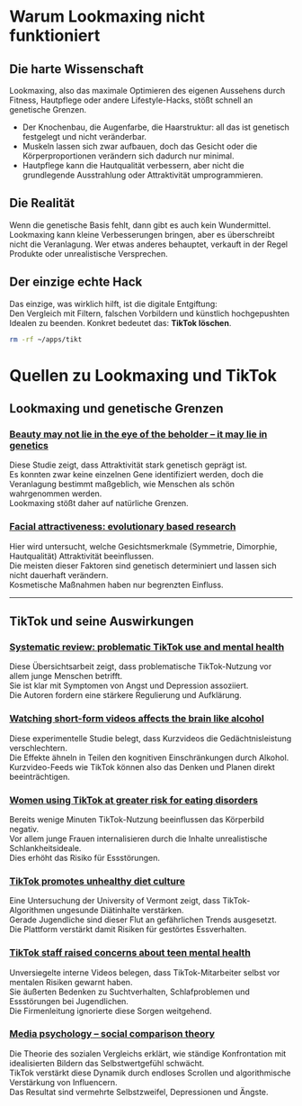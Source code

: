 # Warum Lookmaxing nicht funktioniert

## Die harte Wissenschaft
Lookmaxing, also das maximale Optimieren des eigenen Aussehens durch Fitness, Hautpflege oder andere Lifestyle-Hacks, stößt schnell an genetische Grenzen.  

- Der Knochenbau, die Augenfarbe, die Haarstruktur: all das ist genetisch festgelegt und nicht veränderbar.  
- Muskeln lassen sich zwar aufbauen, doch das Gesicht oder die Körperproportionen verändern sich dadurch nur minimal.  
- Hautpflege kann die Hautqualität verbessern, aber nicht die grundlegende Ausstrahlung oder Attraktivität umprogrammieren.  

## Die Realität
Wenn die genetische Basis fehlt, dann gibt es auch kein Wundermittel. Lookmaxing kann kleine Verbesserungen bringen, aber es überschreibt nicht die Veranlagung. Wer etwas anderes behauptet, verkauft in der Regel Produkte oder unrealistische Versprechen.  

## Der einzige echte Hack
Das einzige, was wirklich hilft, ist die digitale Entgiftung:  
Den Vergleich mit Filtern, falschen Vorbildern und künstlich hochgepushten Idealen zu beenden. Konkret bedeutet das: **TikTok löschen**.  

```bash
rm -rf ~/apps/tikt 
```
# Quellen zu Lookmaxing und TikTok

## Lookmaxing und genetische Grenzen

### [Beauty may not lie in the eye of the beholder – it may lie in genetics](https://www.technologynetworks.com/genomics/news/beauty-may-not-lie-in-the-eye-of-the-beholder-it-may-lie-in-genetics-317717?utm_source=chatgpt.com)  
Diese Studie zeigt, dass Attraktivität stark genetisch geprägt ist.  
Es konnten zwar keine einzelnen Gene identifiziert werden, doch die Veranlagung bestimmt maßgeblich, wie Menschen als schön wahrgenommen werden.  
Lookmaxing stößt daher auf natürliche Grenzen.  

### [Facial attractiveness: evolutionary based research](https://pmc.ncbi.nlm.nih.gov/articles/PMC3130383/?utm_source=chatgpt.com)  
Hier wird untersucht, welche Gesichtsmerkmale (Symmetrie, Dimorphie, Hautqualität) Attraktivität beeinflussen.  
Die meisten dieser Faktoren sind genetisch determiniert und lassen sich nicht dauerhaft verändern.  
Kosmetische Maßnahmen haben nur begrenzten Einfluss.  

---

## TikTok und seine Auswirkungen

### [Systematic review: problematic TikTok use and mental health](https://arxiv.org/abs/2404.15457?utm_source=chatgpt.com)  
Diese Übersichtsarbeit zeigt, dass problematische TikTok-Nutzung vor allem junge Menschen betrifft.  
Sie ist klar mit Symptomen von Angst und Depression assoziiert.  
Die Autoren fordern eine stärkere Regulierung und Aufklärung.  

### [Watching short-form videos affects the brain like alcohol](https://www.news.com.au/lifestyle/health/watching-shortform-videos-affects-brain-like-alcohol-study-finds/news-story/76955958bd51b20ace6be9c31fa27823?utm_source=chatgpt.com)  
Diese experimentelle Studie belegt, dass Kurzvideos die Gedächtnisleistung verschlechtern.  
Die Effekte ähneln in Teilen den kognitiven Einschränkungen durch Alkohol.  
Kurzvideo-Feeds wie TikTok können also das Denken und Planen direkt beeinträchtigen.  

### [Women using TikTok at greater risk for eating disorders](https://people.com/women-using-tiktok-at-greater-risk-for-developing-eating-disorder-study-8692704?utm_source=chatgpt.com)  
Bereits wenige Minuten TikTok-Nutzung beeinflussen das Körperbild negativ.  
Vor allem junge Frauen internalisieren durch die Inhalte unrealistische Schlankheitsideale.  
Dies erhöht das Risiko für Essstörungen.  

### [TikTok promotes unhealthy diet culture](https://www.verywellfamily.com/study-says-tiktok-promotes-unhealthy-diet-culture-6826023?utm_source=chatgpt.com)  
Eine Untersuchung der University of Vermont zeigt, dass TikTok-Algorithmen ungesunde Diätinhalte verstärken.  
Gerade Jugendliche sind dieser Flut an gefährlichen Trends ausgesetzt.  
Die Plattform verstärkt damit Risiken für gestörtes Essverhalten.  

### [TikTok staff raised concerns about teen mental health](https://nypost.com/2025/08/21/business/unsealed-video-shows-tiktok-staffers-raised-concerns-about-impact-on-teens-mental-health-keeps-me-up-at-night/?utm_source=chatgpt.com)  
Unversiegelte interne Videos belegen, dass TikTok-Mitarbeiter selbst vor mentalen Risiken gewarnt haben.  
Sie äußerten Bedenken zu Suchtverhalten, Schlafproblemen und Essstörungen bei Jugendlichen.  
Die Firmenleitung ignorierte diese Sorgen weitgehend.  

### [Media psychology – social comparison theory](https://en.wikipedia.org/wiki/Media_psychology?utm_source=chatgpt.com)  
Die Theorie des sozialen Vergleichs erklärt, wie ständige Konfrontation mit idealisierten Bildern das Selbstwertgefühl schwächt.  
TikTok verstärkt diese Dynamik durch endloses Scrollen und algorithmische Verstärkung von Influencern.  
Das Resultat sind vermehrte Selbstzweifel, Depressionen und Ängste.  
